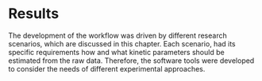 # Results

The development of the workflow was driven by different research scenarios, which are discussed in this chapter. Each scenario, had its specific requirements how and what kinetic parameters should be estimated from the raw data. Therefore, the software tools were developed to consider the needs of different experimental approaches.
